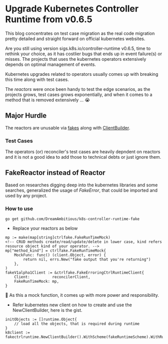 # Upgrade Kubernetes Controller Runtime from v0.6.5
This blog concentrates on test case migration as the real code migration pretty detailed and straight forward on official kubernetes websites.

Are you still using version sigs.k8s.io/controller-runtime v0.6.5, time to rethink your choice, as it has costlier bugs that ends up in event failure(s) or misses. The projects that uses the kubernetes operators extensively depends on optimal management of events.

Kubernetes upgrades related to operators usually comes up with breaking this time along with test cases.

The *reactors* were once been handy to test the edge scenarios, as the projects grows, test cases grows exponentially, and when it comes to a method that is removed extensively ... 😭

## Major Hurdle
The reactors are unusable via [fakes](https://pkg.go.dev/sigs.k8s.io/controller-runtime@v0.8.3/pkg/client/fake) along with [ClientBuilder](https://pkg.go.dev/sigs.k8s.io/controller-runtime/pkg/client/fake#NewClientBuilder).

### Test Cases
The operators (or) reconciler's test cases are heavily depndent on reactors and it is not a good idea to add those to technical debts or just ignore them.

## FakeReactor instead of Reactor
Based on researches digging deep into the kubernetes libraries and some searches, generalized the usage of *FakeError*, that could be imported and used by any project.

### How to use

```
go get github.com/DreamAmbitious/k8s-controller-runtime-fake
```

- Replace your reactors as below

```
mp := make(map[string]ctrlfake.FakeRunTimeMock)
<!-- CRUD methods create/read/update/delete in lower case, kind refers resource object kind of your operator. -->
mp["method_kind"] = ctrlfake.FakeRunTimeMock{
	MockFunc: func() (client.Object, error) {
		return nil, errs.New("fake output that you're returning")
	},
)
fakeV1alpha1Client := &ctrlfake.FakeErroringCtrlRuntimeClient{
	Client:          reconcilerClient,
	FakeRunTimeMock: mp,
}
```

:do_not_litter: As this a mock function, it comes up with more power and responsibility.

- Refer kubernetes new client on how to create and use the NewClientBuilder, here is the gist.

```
initObjects := []runtime.Object{
	// load all the objects, that is required during runtime
}
k8client := fakectrlruntime.NewClientBuilder().WithScheme(fakeRuntimeScheme).WithRuntimeObjects(initObjects...).Build()
```
